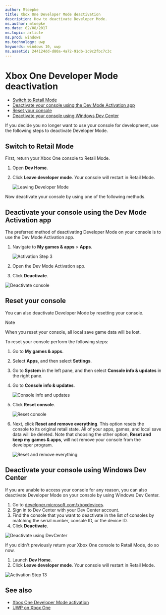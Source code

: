 ---author: Mtoepke
title: Xbox One Developer Mode deactivation
description: How to deactivate Developer Mode.
ms.author: mtoepke
ms.date: 02/08/2017
ms.topic: article
ms.prod: windows
ms.technology: uwp
keywords: windows 10, uwp
ms.assetid: 244124dd-d80a-4a72-91db-1c9c2fbc7c3c
---# Xbox One Developer Mode deactivation* [Switch to Retail Mode](#switch-to-retail-mode)* [Deactivate your console using the Dev Mode Activation app](#deactivate-your-console-using-the-dev-mode-activation-app)  * [Reset your console](#reset-your-console)* [Deactivate your console using Windows Dev Center](#deactivate-your-console-using-windows-dev-center)If you decide you no longer want to use your console for development, use the following steps to deactivate Developer Mode.## Switch to Retail ModeFirst, return your Xbox One console to Retail Mode.1. Open **Dev Home**.2. Click **Leave developer mode**.  Your console will restart in Retail Mode.     ![Leaving Developer Mode](images/deactivation-leave-dev-mode.png)Now deactivate your console by using one of the following methods.## Deactivate your console using the Dev Mode Activation appThe preferred method of deactivating Developer Mode on your console is to use the Dev Mode Activation app. 1. Navigate to **My games & apps** > **Apps**.     ![Activation Step 3](images/activation-step-3.png)       2.  Open the Dev Mode Activation app.    3.  Click **Deactivate**.  ![Deactivate console](images/deactivation-app.png)## Reset your consoleYou can also deactivate Developer Mode by resetting your console.  > [!NOTE]> When you reset your console, all local save game data will be lost.To reset your console perform the following steps:1.  Go to **My games & apps**.  2.  Select **Apps**, and then select **Settings**.  3.  Go to **System** in the left pane, and then select **Console info & updates** in the right pane.  4.  Go to **Console info & updates**.         ![Console info and updates](images/deactivation-console-info-updates.png)      5.  Click **Reset console**.        ![Reset console](images/deactivation-reset-console.png)    6.  Next, click **Reset and remove everything**. This option resets the console to its original retail state.  All of your apps, games, and local save data will be deleted. Note that choosing the other option, **Reset and keep my games & apps**, will not remove your console from the developer program.         ![Reset and remove everything](images/deactivation-reset-remove.png)## Deactivate your console using Windows Dev CenterIf you are unable to access your console for any reason, you can also deactivate Developer Mode on your console by using Windows Dev Center.1. Go to [developer.microsoft.com/xboxdevices](https://developer.microsoft.com/xboxdevices).    2. Sign in to Dev Center with your Dev Center account.    3. Find the console that you want to deactivate in the list of consoles by matching the serial number, console ID, or the device ID.  4. Click **Deactivate**.    ![Deactivate using DevCenter](images/deactivation-devcenter.png)If you didn't previously return your Xbox One console to Retail Mode, do so now.1. Launch **Dev Home**.2. Click **Leave developer mode**.  Your console will restart in Retail Mode.![Activation Step 13](images/deactivation-leave-dev-mode.png)## See also- [Xbox One Developer Mode activation](devkit-activation.md)- [UWP on Xbox One](index.md)